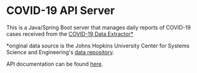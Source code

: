 # COVID-19 API Server

This is a Java/Spring Boot server that manages daily reports of COVID-19 cases received from the [COVID-19 Data Extractor*](https://github.com/GregVes/covid-19-data-extractor)

*original data source is the Johns Hopkins University Center for Systems Science and Engineering's [data repository](https://github.com/CSSEGISandData/COVID-19).

API documentation can be found [here](https://covid-api-server.herokuapp.com/swagger-ui.html#/).


